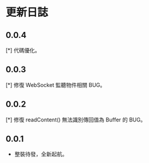 # 更新日誌

## 0.0.4

[\*] 代碼優化。

## 0.0.3

[\*] 修復 WebSocket 監聽物件相關 BUG。

## 0.0.2

[\*] 修復 readContent() 無法識別傳回值為 Buffer 的 BUG。

## 0.0.1

- 整裝待發，全新起航。
